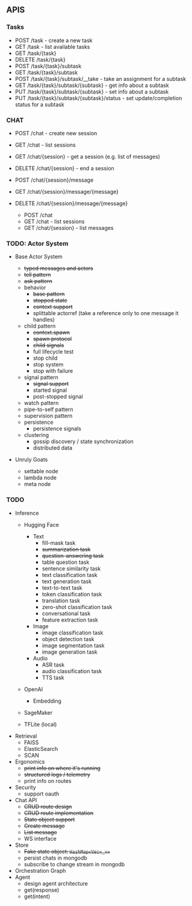 

## APIS

### Tasks

* POST   /task - create a new task
* GET    /task - list available tasks
* GET    /task/{task}
* DELETE /task/{task}
* POST   /task/{task}/subtask
* GET    /task/{task}/subtask
* POST   /task/{task}/subtask/__take - take an assignment for a subtask
* GET    /task/{task}/subtask/{subtask} - get info about a subtask
* PUT    /task/{task}/subtask/{subtask} - set info about a subtask
* PUT    /task/{task}/subtask/{subtask}/status - set update/completion status for a subtask



### CHAT

* POST   /chat - create new session
* GET    /chat - list sessions   
* GET    /chat/{session} - get a session (e.g. list of messages)
* DELETE /chat/{session} - end a session
* POST   /chat/{session}/message
* GET    /chat/{session}/message/{message}
* DELETE /chat/{session}/message/{message}

  * POST /chat 
  * GET  /chat        - list sessions
  * GET  /chat/{session} - list messages


### TODO: Actor System

* Base Actor System
  * ~~typed messages and actors~~
  * ~~tell pattern~~
  * ~~ask pattern~~
  * behavior
    * ~~base pattern~~
    * ~~stopped state~~
    * ~~context support~~
    * splittable actorref (take a reference only to one message it handles)
  * child pattern
    * ~~context.spawn~~
    * ~~spawn protocol~~
    * ~~child signals~~
    * full lifecycle test
    * stop child
    * stop system
    * stop with failure
  * signal pattern
    * ~~signal support~~
    * started signal
    * post-stopped signal
  * watch pattern
  * pipe-to-self pattern
  * supervision pattern
  * persistence
    * persistence signals
  * clustering
    * gossip discovery / state synchronization
    * distributed data

* Unruly Goats
  * settable node
  * lambda node
  * meta node

### TODO

* Inference
  * Hugging Face
    * Text
      * fill-mask task
      * ~~summarization task~~
      * ~~question-answering task~~
      * table question task
      * sentence similarity task
      * text classification task
      * text generation task
      * text-to-text task
      * token classification task
      * translation task
      * zero-shot classification task
      * conversational task
      * feature extraction task
    * Image
      * image classification task
      * object detection task
      * image segmentation task
      * image generation task
    * Audio
      * ASR task
      * audio classification task
      * TTS task
  * OpenAI
    * Embedding

  * SageMaker
  * TFLite (local)
* Retrieval
  * FAISS
  * ElasticSearch
  * SCAN
* Ergonomics
  * ~~print info on where it's running~~
  * ~~structured logs / telemetry~~
  * print info on routes
* Security
  * support oauth
* Chat API
  * ~~CRUD route design~~
  * ~~CRUD route implementation~~
  * ~~State object support~~
  * ~~Create message~~
  * ~~List message~~
  * WS interface
* Store
  * ~~Fake state object: ```HashMap<Vec<_>>```~~
  * persist chats in mongodb
  * subscribe to change stream in mongodb
* Orchestration Graph
* Agent
  * design agent architecture
  * get(response)
  * get(intent)

